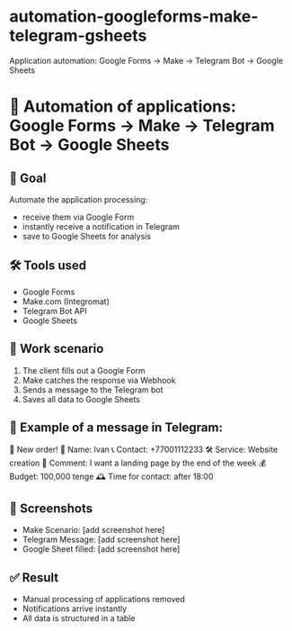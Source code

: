 # automation-googleforms-make-telegram-gsheets
Application automation: Google Forms → Make → Telegram Bot → Google Sheets
# 📩 Automation of applications: Google Forms → Make → Telegram Bot → Google Sheets

## 🎯 Goal
Automate the application processing:
- receive them via Google Form
- instantly receive a notification in Telegram
- save to Google Sheets for analysis

## 🛠 Tools used
- Google Forms
- Make.com (Integromat)
- Telegram Bot API
- Google Sheets

## 🔗 Work scenario
1. The client fills out a Google Form
2. Make catches the response via Webhook
3. Sends a message to the Telegram bot
4. Saves all data to Google Sheets

## 💬 Example of a message in Telegram:
📩 New order! 👤 Name: Ivan 📞 Contact: +77001112233 🛠 Service: Website creation 💬 Comment: I want a landing page by the end of the week 💰 Budget: 100,000 tenge 🕰 Time for contact: after 18:00 

## 📸 Screenshots
- Make Scenario: [add screenshot here]
- Telegram Message: [add screenshot here]
- Google Sheet filled: [add screenshot here]

## ✅ Result
- Manual processing of applications removed
- Notifications arrive instantly
- All data is structured in a table
